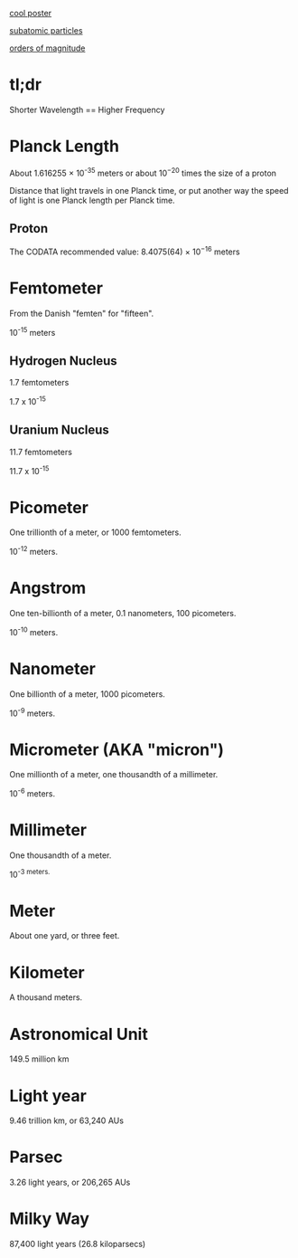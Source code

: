 [cool poster](https://vandesande.design/products/poster)

[subatomic particles](https://commons.wikimedia.org/wiki/File:Triangle_of_everything_simplified_Fundamental_Particles.png)

[orders of magnitude](https://en.wikipedia.org/wiki/File:Orders_of_magnitude_(english_annotations).png)

# tl;dr

Shorter Wavelength == Higher Frequency

# Planck Length

About 1.616255 × 10<sup>-35</sup> meters or about 10<sup>−20</sup> times the size of a proton

Distance that light travels in one Planck time, or put another way the speed of light is one Planck length per Planck time.

## Proton

The CODATA recommended value: 8.4075(64) × 10<sup>−16</sup> meters

# Femtometer

From the Danish "femten" for "fifteen".

10<sup>-15</sup> meters

## Hydrogen Nucleus

1.7 femtometers

1.7 x 10<sup>-15</sup>

## Uranium Nucleus

11.7 femtometers

11.7 x 10<sup>-15</sup>

# Picometer

One trillionth of a meter, or 1000 femtometers.

10<sup>-12</sup> meters.

# Angstrom

One ten-billionth of a meter, 0.1 nanometers, 100 picometers.

10<sup>-10</sup> meters.

# Nanometer

One billionth of a meter, 1000 picometers.

10<sup>-9</sup> meters.

# Micrometer (AKA "micron")

One millionth of a meter, one thousandth of a millimeter.

10<sup>-6</sup> meters.

# Millimeter

One thousandth of a meter.

10<sup>-3 meters.

# Meter

About one yard, or three feet.

# Kilometer

A thousand meters.

# Astronomical Unit

149.5 million km

# Light year

9.46 trillion km, or 63,240 AUs

# Parsec

3.26 light years, or 206,265 AUs

# Milky Way

87,400 light years (26.8 kiloparsecs)

